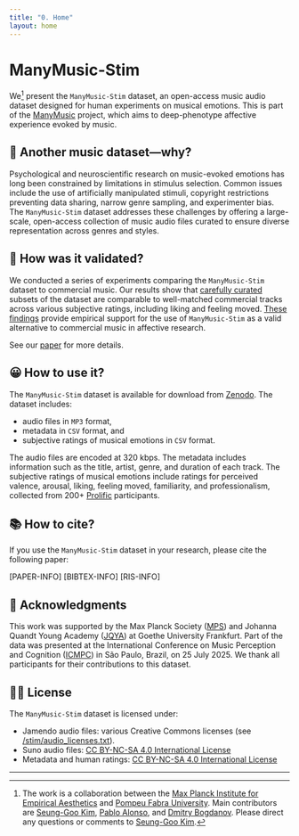```yaml
---
title: "0. Home"
layout: home
---
```


# ManyMusic-Stim

We[^1] present the `ManyMusic-Stim` dataset, an open-access music audio dataset designed for human experiments on musical emotions.
This is part of the [ManyMusic] project, which aims to deep-phenotype affective experience evoked by music.

## 🤔 Another music dataset—why?

Psychological and neuroscientific research on music-evoked emotions has long been constrained by limitations in stimulus selection. Common issues include the use of artificially manipulated stimuli, copyright restrictions preventing data sharing, narrow genre sampling, and experimenter bias. The `ManyMusic-Stim` dataset addresses these challenges by offering a large-scale, open-access collection of music audio files curated to ensure diverse representation across genres and styles.

## 🔬 How was it validated?

We conducted a series of experiments comparing the `ManyMusic-Stim` dataset to commercial music. Our results show that [carefully curated](/stim/plots_music.html) subsets of the dataset are comparable to well-matched commercial tracks across various subjective ratings, including liking and feeling moved. [These findings](/stim/plots_bhv.html#results) provide empirical support for the use of `ManyMusic-Stim` as a valid alternative to commercial music in affective research.

See our [paper] for more details.

## 😀 How to use it?

The `ManyMusic-Stim` dataset is available for download from [Zenodo].
The dataset includes: 

- audio files in `MP3` format, 
- metadata in `CSV` format, and 
- subjective ratings of musical emotions in `CSV` format.

The audio files are encoded at 320 kbps.
The metadata includes information such as the title, artist, genre, and duration of each track.
The subjective ratings of musical emotions include ratings for perceived valence, arousal, liking, feeling moved, familiarity, and professionalism, collected from 200+ [Prolific] participants.

## 📚 How to cite?

If you use the `ManyMusic-Stim` dataset in your research, please cite the following paper:

[PAPER-INFO]
[BIBTEX-INFO]
[RIS-INFO]

## 🙏 Acknowledgments

This work was supported by the Max Planck Society ([MPS]) and Johanna Quandt Young Academy ([JQYA]) at Goethe University Frankfurt.
Part of the data was presented at the International Conference on Music Perception and Cognition ([ICMPC]) in São Paulo, Brazil, on 25 July 2025.
We thank all participants for their contributions to this dataset.

## 👩‍⚖️ License

The `ManyMusic-Stim` dataset is licensed under:

- Jamendo audio files: various Creative Commons licenses (see [/stim/audio_licenses.txt](/stim/audio_licenses.txt)).
- Suno audio files: [CC BY-NC-SA 4.0 International License](https://creativecommons.org/licenses/by-nc-sa/4.0/)
- Metadata and human ratings: [CC BY-NC-SA 4.0 International License](https://creativecommons.org/licenses/by-nc-sa/4.0/)


----

[^1]: The work is a collaboration between the [Max Planck Institute for Empirical Aesthetics](https://www.aesthetics.mpg.de/en.html) and [Pompeu Fabra University](https://www.upf.edu/web/mtg). Main contributors are [Seung-Goo Kim](https://github.com/seunggookim/), [Pablo Alonso](https://github.com/palonso), and [Dmitry Bogdanov](https://github.com/dbogdanov). Please direct any questions or comments to [Seung-Goo Kim](mailto:seung-goo.kim@ae.mpg.de).


[Just the Docs]: https://just-the-docs.github.io/just-the-docs/
[GitHub Pages]: https://docs.github.com/en/pages
[Zenodo]: https://zenodo.org/record/17010882
[paper]: hcmir-paper-link
[ICMPC]: https://www.icmpc.org
[JQYA]: https://www.jqya.de
[MPS]: https://www.mpg.de/en
[Prolific]: https://prolific.com
[ManyMusic]: https://manymusic.net
